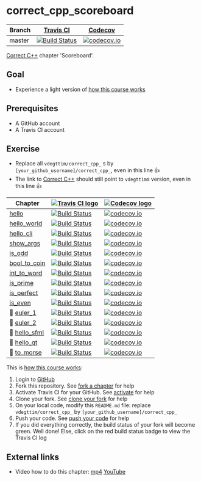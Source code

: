 # correct_cpp_scoreboard

Branch|[Travis CI](https://travis-ci.org)|[Codecov](https://www.codecov.io)
---|---|---
master|[![Build Status](https://travis-ci.org/vdegttim/correct_cpp_scoreboard.svg?branch=master)](https://travis-ci.org/vdegttim/correct_cpp_scoreboard)|[![codecov.io](https://codecov.io/github/vdegttim/correct_cpp_scoreboard/coverage.svg?branch=master)](https://codecov.io/github/vdegttim/correct_cpp_scoreboard/branch/master)

[Correct C++](https://github.com/vdegttim/correct_cpp) chapter 'Scoreboard'.

## Goal

 * Experience a light version of [how this course works](https://github.com/vdegttim/correct_cpp/blob/master/doc/how_this_course_works.md)

## Prerequisites

 * A GitHub account
 * A Travis CI account

## Exercise

 * Replace all `vdegttim/correct_cpp_` s by `[your_github_username]/correct_cpp_`, even in this line :+1:
 * The link to [Correct C++](https://github.com/vdegttim/correct_cpp) should still point to `vdegttim`s version, even in this line :+1:

Chapter|[![Travis CI logo](TravisCI.png)](https://travis-ci.org)|[![Codecov logo](Codecov.png)](https://www.codecov.io)
---|---|---
[hello](https://github.com/vdegttim/correct_cpp_hello)|[![Build Status](https://travis-ci.org/vdegttim/correct_cpp_hello.svg?branch=master)](https://travis-ci.org/vdegttim/correct_cpp_hello) | [![codecov.io](https://codecov.io/github/vdegttim/correct_cpp_hello/coverage.svg?branch=master)](https://codecov.io/github/vdegttim/correct_cpp_hello?branch=master)
[hello_world](https://github.com/vdegttim/correct_cpp_hello_world)|[![Build Status](https://travis-ci.org/vdegttim/correct_cpp_hello_world.svg?branch=master)](https://travis-ci.org/vdegttim/correct_cpp_hello_world) | [![codecov.io](https://codecov.io/github/vdegttim/correct_cpp_hello_world/coverage.svg?branch=master)](https://codecov.io/github/vdegttim/correct_cpp_hello_world?branch=master)
[hello_cli](https://github.com/vdegttim/correct_cpp_hello_cli)|[![Build Status](https://travis-ci.org/vdegttim/correct_cpp_hello_cli.svg?branch=master)](https://travis-ci.org/vdegttim/correct_cpp_hello_cli) | [![codecov.io](https://codecov.io/github/vdegttim/correct_cpp_hello_cli/coverage.svg?branch=master)](https://codecov.io/github/vdegttim/correct_cpp_hello_cli?branch=master)
[show_args](https://github.com/vdegttim/correct_cpp_show_args)|[![Build Status](https://travis-ci.org/vdegttim/correct_cpp_show_args.svg?branch=master)](https://travis-ci.org/vdegttim/correct_cpp_show_args) | [![codecov.io](https://codecov.io/github/vdegttim/correct_cpp_show_args/coverage.svg?branch=master)](https://codecov.io/github/vdegttim/correct_cpp_show_args?branch=master)
[is_odd](https://github.com/vdegttim/correct_cpp_is_odd)|[![Build Status](https://travis-ci.org/vdegttim/correct_cpp_is_odd.svg?branch=master)](https://travis-ci.org/vdegttim/correct_cpp_is_odd) | [![codecov.io](https://codecov.io/github/vdegttim/correct_cpp_is_odd/coverage.svg?branch=master)](https://codecov.io/github/vdegttim/correct_cpp_is_odd?branch=master)
[bool_to_coin](https://github.com/vdegttim/correct_cpp_bool_to_coin)|[![Build Status](https://travis-ci.org/vdegttim/correct_cpp_bool_to_coin.svg?branch=master)](https://travis-ci.org/vdegttim/correct_cpp_bool_to_coin) | [![codecov.io](https://codecov.io/github/vdegttim/correct_cpp_bool_to_coin/coverage.svg?branch=master)](https://codecov.io/github/vdegttim/correct_cpp_bool_to_coin?branch=master)
[int_to_word](https://github.com/vdegttim/correct_cpp_int_to_word)|[![Build Status](https://travis-ci.org/vdegttim/correct_cpp_int_to_word.svg?branch=master)](https://travis-ci.org/vdegttim/correct_cpp_int_to_word) | [![codecov.io](https://codecov.io/github/vdegttim/correct_cpp_int_to_word/coverage.svg?branch=master)](https://codecov.io/github/vdegttim/correct_cpp_int_to_word?branch=master)
[is_prime](https://github.com/vdegttim/correct_cpp_is_prime)|[![Build Status](https://travis-ci.org/vdegttim/correct_cpp_is_prime.svg?branch=master)](https://travis-ci.org/vdegttim/correct_cpp_is_prime) | [![codecov.io](https://codecov.io/github/vdegttim/correct_cpp_is_prime/coverage.svg?branch=master)](https://codecov.io/github/vdegttim/correct_cpp_is_prime?branch=master)
[is_perfect](https://github.com/vdegttim/correct_cpp_is_perfect)|[![Build Status](https://travis-ci.org/vdegttim/correct_cpp_is_perfect.svg?branch=master)](https://travis-ci.org/vdegttim/correct_cpp_is_perfect) | [![codecov.io](https://codecov.io/github/vdegttim/correct_cpp_is_perfect/coverage.svg?branch=master)](https://codecov.io/github/vdegttim/correct_cpp_is_perfect?branch=master)
[is_even](https://github.com/vdegttim/correct_cpp_is_even)|[![Build Status](https://travis-ci.org/vdegttim/correct_cpp_is_even.svg?branch=master)](https://travis-ci.org/vdegttim/correct_cpp_is_even) | [![codecov.io](https://codecov.io/github/vdegttim/correct_cpp_is_even/coverage.svg?branch=master)](https://codecov.io/github/vdegttim/correct_cpp_is_even?branch=master)
:construction: [euler_1](https://github.com/vdegttim/correct_cpp_euler_1)|[![Build Status](https://travis-ci.org/vdegttim/correct_cpp_euler_1.svg?branch=master)](https://travis-ci.org/vdegttim/correct_cpp_euler_1) | [![codecov.io](https://codecov.io/github/vdegttim/correct_cpp_euler_1/coverage.svg?branch=master)](https://codecov.io/github/vdegttim/correct_cpp_euler_1?branch=master)
:construction: [euler_2](https://github.com/vdegttim/correct_cpp_euler_2)|[![Build Status](https://travis-ci.org/vdegttim/correct_cpp_euler_2.svg?branch=master)](https://travis-ci.org/vdegttim/correct_cpp_euler_2) | [![codecov.io](https://codecov.io/github/vdegttim/correct_cpp_euler_2/coverage.svg?branch=master)](https://codecov.io/github/vdegttim/correct_cpp_euler_2?branch=master)
:construction: [hello_sfml](https://github.com/vdegttim/correct_cpp_hello_sfml)|[![Build Status](https://travis-ci.org/vdegttim/correct_cpp_hello_sfml.svg?branch=master)](https://travis-ci.org/vdegttim/correct_cpp_hello_sfml) | [![codecov.io](https://codecov.io/github/vdegttim/correct_cpp_hello_sfml/coverage.svg?branch=master)](https://codecov.io/github/vdegttim/correct_cpp_hello_sfml?branch=master)
:construction: [hello_qt](https://github.com/vdegttim/correct_cpp_hello_qt)|[![Build Status](https://travis-ci.org/vdegttim/correct_cpp_hello_qt.svg?branch=master)](https://travis-ci.org/vdegttim/correct_cpp_hello_qt) | [![codecov.io](https://codecov.io/github/vdegttim/correct_cpp_hello_qt/coverage.svg?branch=master)](https://codecov.io/github/vdegttim/correct_cpp_hello_qt?branch=master)
:construction: [to_morse](https://github.com/vdegttim/correct_cpp_to_morse)|[![Build Status](https://travis-ci.org/vdegttim/correct_cpp_to_morse.svg?branch=master)](https://travis-ci.org/vdegttim/correct_cpp_to_morse) | [![codecov.io](https://codecov.io/github/vdegttim/correct_cpp_to_morse/coverage.svg?branch=master)](https://codecov.io/github/vdegttim/correct_cpp_to_morse?branch=master)

This is [how this course works](https://github.com/vdegttim/correct_cpp/blob/master/doc/how_this_course_works.md):

  1. Login to [GitHub](https://github.com/)
  2. Fork this repository. See [fork a chapter](https://github.com/vdegttim/correct_cpp/blob/master/doc/fork_a_chapter.md) for help
  3. Activate Travis CI for your GitHub. See [activate](https://github.com/vdegttim/correct_cpp/blob/master/doc/activate.md) for help 
  4. Clone your fork. See [clone your fork](https://github.com/vdegttim/correct_cpp/blob/master/doc/clone_your_fork.md) for help
  5. On your local code, modify this `README.md` file: replace `vdegttim/correct_cpp_` by `[your_github_username]/correct_cpp_`
  6. Push your code. See [push your code](https://github.com/vdegttim/correct_cpp/blob/master/doc/push_your_code.md) for help
  7. If you did everything correctly, the build status of your fork will become green. Well done! Else, click on the red build status badge to view the Travis CI log

## External links

 * Video how to do this chapter: [mp4](http://www.vdegttim.nl/correct_cpp_scoreboard.mp4) [YouTube](https://youtu.be/QABP8qEeM9o)

